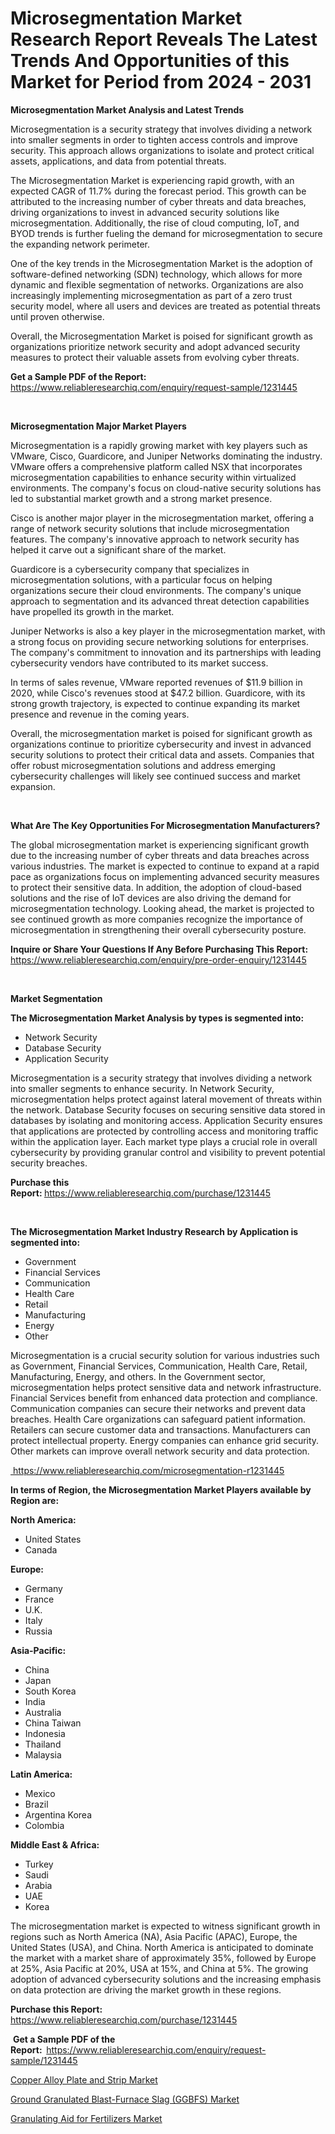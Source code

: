 <p><h1>Microsegmentation Market Research Report Reveals The Latest Trends And Opportunities of this Market for Period from 2024 - 2031</h1></p><p><strong>Microsegmentation Market Analysis and Latest Trends</strong></p>
<p><p>Microsegmentation is a security strategy that involves dividing a network into smaller segments in order to tighten access controls and improve security. This approach allows organizations to isolate and protect critical assets, applications, and data from potential threats.</p><p>The Microsegmentation Market is experiencing rapid growth, with an expected CAGR of 11.7% during the forecast period. This growth can be attributed to the increasing number of cyber threats and data breaches, driving organizations to invest in advanced security solutions like microsegmentation. Additionally, the rise of cloud computing, IoT, and BYOD trends is further fueling the demand for microsegmentation to secure the expanding network perimeter.</p><p>One of the key trends in the Microsegmentation Market is the adoption of software-defined networking (SDN) technology, which allows for more dynamic and flexible segmentation of networks. Organizations are also increasingly implementing microsegmentation as part of a zero trust security model, where all users and devices are treated as potential threats until proven otherwise.</p><p>Overall, the Microsegmentation Market is poised for significant growth as organizations prioritize network security and adopt advanced security measures to protect their valuable assets from evolving cyber threats.</p></p>
<p><strong>Get a Sample PDF of the Report:&nbsp;</strong> <a href="https://www.reliableresearchiq.com/enquiry/request-sample/1231445">https://www.reliableresearchiq.com/enquiry/request-sample/1231445</a></p>
<p>&nbsp;</p>
<p><strong>Microsegmentation Major Market Players</strong></p>
<p><p>Microsegmentation is a rapidly growing market with key players such as VMware, Cisco, Guardicore, and Juniper Networks dominating the industry. VMware offers a comprehensive platform called NSX that incorporates microsegmentation capabilities to enhance security within virtualized environments. The company's focus on cloud-native security solutions has led to substantial market growth and a strong market presence.</p><p>Cisco is another major player in the microsegmentation market, offering a range of network security solutions that include microsegmentation features. The company's innovative approach to network security has helped it carve out a significant share of the market.</p><p>Guardicore is a cybersecurity company that specializes in microsegmentation solutions, with a particular focus on helping organizations secure their cloud environments. The company's unique approach to segmentation and its advanced threat detection capabilities have propelled its growth in the market.</p><p>Juniper Networks is also a key player in the microsegmentation market, with a strong focus on providing secure networking solutions for enterprises. The company's commitment to innovation and its partnerships with leading cybersecurity vendors have contributed to its market success.</p><p>In terms of sales revenue, VMware reported revenues of $11.9 billion in 2020, while Cisco's revenues stood at $47.2 billion. Guardicore, with its strong growth trajectory, is expected to continue expanding its market presence and revenue in the coming years.</p><p>Overall, the microsegmentation market is poised for significant growth as organizations continue to prioritize cybersecurity and invest in advanced security solutions to protect their critical data and assets. Companies that offer robust microsegmentation solutions and address emerging cybersecurity challenges will likely see continued success and market expansion.</p></p>
<p>&nbsp;</p>
<p><strong>What Are The Key Opportunities For Microsegmentation Manufacturers?</strong></p>
<p><p>The global microsegmentation market is experiencing significant growth due to the increasing number of cyber threats and data breaches across various industries. The market is expected to continue to expand at a rapid pace as organizations focus on implementing advanced security measures to protect their sensitive data. In addition, the adoption of cloud-based solutions and the rise of IoT devices are also driving the demand for microsegmentation technology. Looking ahead, the market is projected to see continued growth as more companies recognize the importance of microsegmentation in strengthening their overall cybersecurity posture.</p></p>
<p><strong>Inquire or Share Your Questions If Any Before Purchasing This Report:</strong> <a href="https://www.reliableresearchiq.com/enquiry/pre-order-enquiry/1231445">https://www.reliableresearchiq.com/enquiry/pre-order-enquiry/1231445</a></p>
<p>&nbsp;</p>
<p><strong>Market Segmentation</strong></p>
<p><strong>The Microsegmentation Market Analysis by types is segmented into:</strong></p>
<p><ul><li>Network Security</li><li>Database Security</li><li>Application Security</li></ul></p>
<p><p>Microsegmentation is a security strategy that involves dividing a network into smaller segments to enhance security. In Network Security, microsegmentation helps protect against lateral movement of threats within the network. Database Security focuses on securing sensitive data stored in databases by isolating and monitoring access. Application Security ensures that applications are protected by controlling access and monitoring traffic within the application layer. Each market type plays a crucial role in overall cybersecurity by providing granular control and visibility to prevent potential security breaches.</p></p>
<p><strong>Purchase this Report:&nbsp;</strong><a href="https://www.reliableresearchiq.com/purchase/1231445">https://www.reliableresearchiq.com/purchase/1231445</a></p>
<p>&nbsp;</p>
<p><strong>The Microsegmentation Market Industry Research by Application is segmented into:</strong></p>
<p><ul><li>Government</li><li>Financial Services</li><li>Communication</li><li>Health Care</li><li>Retail</li><li>Manufacturing</li><li>Energy</li><li>Other</li></ul></p>
<p><p>Microsegmentation is a crucial security solution for various industries such as Government, Financial Services, Communication, Health Care, Retail, Manufacturing, Energy, and others. In the Government sector, microsegmentation helps protect sensitive data and network infrastructure. Financial Services benefit from enhanced data protection and compliance. Communication companies can secure their networks and prevent data breaches. Health Care organizations can safeguard patient information. Retailers can secure customer data and transactions. Manufacturers can protect intellectual property. Energy companies can enhance grid security. Other markets can improve overall network security and data protection.</p></p>
<p><a href="https://www.reliableresearchiq.com/microsegmentation-r1231445">&nbsp;https://www.reliableresearchiq.com/microsegmentation-r1231445</a></p>
<p><strong>In terms of Region, the Microsegmentation Market Players available by Region are:</strong></p>
<p>
    <p> <strong> North America: </strong>
        <ul>
            <li>United States</li>
            <li>Canada</li>
        </ul>
        </p> 
    <p> <strong> Europe: </strong>
        <ul>
            <li>Germany</li>
            <li>France</li>
            <li>U.K.</li>
            <li>Italy</li>
            <li>Russia</li>
        </ul>
        </p> 
    <p> <strong> Asia-Pacific: </strong>
        <ul>
            <li>China</li>
            <li>Japan</li>
            <li>South Korea</li>
            <li>India</li>
            <li>Australia</li>
            <li>China Taiwan</li>
            <li>Indonesia</li>
            <li>Thailand</li>
            <li>Malaysia</li>
        </ul>
        </p> 
    <p> <strong> Latin America: </strong>
        <ul>
            <li>Mexico</li>
            <li>Brazil</li>
            <li>Argentina Korea</li>
            <li>Colombia</li>
        </ul>
        </p> 
    <p> <strong> Middle East & Africa: </strong>
        <ul>
            <li>Turkey</li>
            <li>Saudi</li>
            <li>Arabia</li>
            <li>UAE</li>
            <li>Korea</li>
        </ul>
    </p>
    </p>
<p><p>The microsegmentation market is expected to witness significant growth in regions such as North America (NA), Asia Pacific (APAC), Europe, the United States (USA), and China. North America is anticipated to dominate the market with a market share of approximately 35%, followed by Europe at 25%, Asia Pacific at 20%, USA at 15%, and China at 5%. The growing adoption of advanced cybersecurity solutions and the increasing emphasis on data protection are driving the market growth in these regions.</p></p>
<p><strong>Purchase this Report: </strong><a href="https://www.reliableresearchiq.com/purchase/1231445">https://www.reliableresearchiq.com/purchase/1231445</a></p>
<p>&nbsp;<strong>Get a Sample PDF of the Report:&nbsp;&nbsp;</strong><a href="https://www.reliableresearchiq.com/enquiry/request-sample/1231445">https://www.reliableresearchiq.com/enquiry/request-sample/1231445</a></p>
<p><strong></strong></p>
<p><p><a href="https://www.linkedin.com/pulse/copper-alloy-plate-strip-market-size-growth-trends-statistics-vopqf?trackingId=51gleq9cuy903YTRIBxTHw%3D%3D">Copper Alloy Plate and Strip Market</a></p><p><a href="https://www.linkedin.com/pulse/global-ground-granulated-blast-furnace-slag-ggbfs-market-trends-t8dkf?trackingId=pKEtsNQ6lMWJ2jvtGqpsGg%3D%3D">Ground Granulated Blast-Furnace Slag (GGBFS) Market</a></p><p><a href="https://www.linkedin.com/pulse/granulating-aid-fertilizers-industry-analysis-report-its-market-5sdqf?trackingId=mpCC%2FBOC17LLq%2F55JXRmQA%3D%3D">Granulating Aid for Fertilizers Market</a></p></p>
